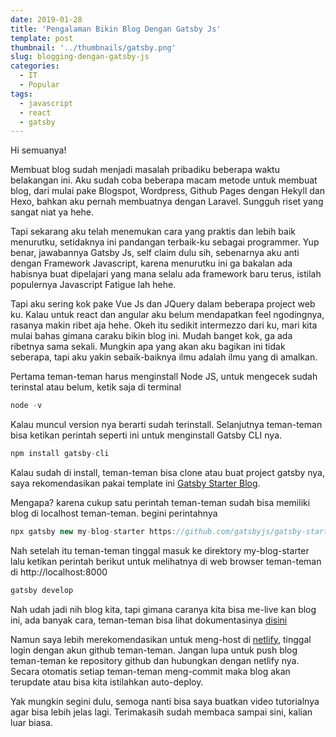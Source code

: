 ```yaml
---
date: 2019-01-28
title: 'Pengalaman Bikin Blog Dengan Gatsby Js'
template: post
thumbnail: '../thumbnails/gatsby.png'
slug: blogging-dengan-gatsby-js
categories:
  - IT
  - Popular
tags:
  - javascript
  - react
  - gatsby
---
```


Hi semuanya!

Membuat blog sudah menjadi masalah pribadiku beberapa waktu belakangan ini.
Aku sudah coba beberapa macam metode untuk membuat blog, dari mulai pake Blogspot, Wordpress, Github Pages dengan Hekyll dan Hexo, bahkan aku pernah membuatnya dengan Laravel. Sungguh riset yang sangat niat ya hehe. 

Tapi sekarang aku telah menemukan cara yang praktis dan lebih baik menurutku, setidaknya ini pandangan terbaik-ku sebagai programmer. Yup benar, jawabannya Gatsby Js, self claim dulu sih, sebenarnya aku anti dengan Framework Javascript, karena menurutku ini ga bakalan ada habisnya buat dipelajari yang mana selalu ada framework baru terus, istilah populernya Javascript Fatigue lah hehe. 

Tapi aku sering kok pake Vue Js dan JQuery dalam beberapa project web ku. Kalau untuk react dan angular aku belum mendapatkan feel ngodingnya, rasanya makin ribet aja hehe. Okeh itu sedikit intermezzo dari ku, mari kita mulai bahas gimana caraku bikin blog ini. Mudah banget kok, ga ada ribetnya sama sekali. Mungkin apa yang akan aku bagikan ini tidak seberapa, tapi aku yakin sebaik-baiknya ilmu adalah ilmu yang di amalkan.

Pertama teman-teman harus menginstall Node JS, untuk mengecek sudah terinstal atau belum, ketik saja di terminal 

```jsx
node -v
```

Kalau muncul version nya berarti sudah terinstall. Selanjutnya teman-teman bisa ketikan perintah seperti ini untuk menginstall Gatsby CLI nya. 

```jsx
npm install gatsby-cli
```

Kalau sudah di install, teman-teman bisa clone atau buat project gatsby nya, saya rekomendasikan pakai template ini [Gatsby Starter Blog](https://github.com/gatsbyjs/gatsby-starter-blog).

Mengapa? karena cukup satu perintah teman-teman sudah bisa memiliki blog di localhost teman-teman. begini perintahnya

```jsx
npx gatsby new my-blog-starter https://github.com/gatsbyjs/gatsby-starter-blog
```

Nah setelah itu teman-teman tinggal masuk ke direktory my-blog-starter lalu ketikan perintah berikut untuk melihatnya di web browser teman-teman di http://localhost:8000

```jsx
gatsby develop
```

Nah udah jadi nih blog kita, tapi gimana caranya kita bisa me-live kan blog ini, ada banyak cara, teman-teman bisa lihat dokumentasinya [disini](https://www.gatsbyjs.org/docs/deploying-and-hosting/)

Namun saya lebih merekomendasikan untuk meng-host di [netlify](https://www.netlify.com/), tinggal login dengan akun github teman-teman. Jangan lupa untuk push blog teman-teman ke repository github dan hubungkan dengan netlify nya. Secara otomatis setiap teman-teman meng-commit maka blog akan terupdate atau bisa kita istilahkan auto-deploy.

Yak mungkin segini dulu, semoga nanti bisa saya buatkan video tutorialnya agar bisa lebih jelas lagi. Terimakasih sudah membaca sampai sini, kalian luar biasa. 

